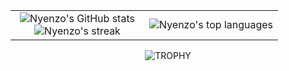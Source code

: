<!--- stats & Trophy (start) -->
<p align="center">
  <table align="center">
    <tr>
      <td width="50%" align="center">
        <!-- GitHub Stats Card -->
        <picture>
          <source media="(prefers-color-scheme: dark)" srcset="https://github-readme-stats.vercel.app/api?username=Nyenzo&theme=dark&show_icons=true&count_private=true" />
          <source media="(prefers-color-scheme: light)" srcset="https://github-readme-stats.vercel.app/api?username=Nyenzo&theme=light&show_icons=true&count_private=true" />
          <img alt="Nyenzo's GitHub stats" src="https://github-readme-stats.vercel.app/api?username=Nyenzo&theme=light&show_icons=true&count_private=true" />
        </picture>
        <br>
        <!-- Streak Stats Card -->
        <picture>
          <source media="(prefers-color-scheme: dark)" srcset="https://streak-stats.demolab.com/?user=Nyenzo&theme=dark" />
          <source media="(prefers-color-scheme: light)" srcset="https://streak-stats.demolab.com/?user=Nyenzo&theme=light" />
          <img title="🔥 Get streak stats for your profile" alt="Nyenzo's streak" src="https://streak-stats.demolab.com/?user=Nyenzo&theme=light" />
        </picture>
      </td>
      <td width="50%" align="center">
        <!-- Top Languages Card -->
        <picture>
          <source media="(prefers-color-scheme: dark)" srcset="https://github-readme-stats.anuraghazra1.vercel.app/api/top-langs/?username=Nyenzo&theme=dark&hide_border=false&no-bg=true&no-frame=true&langs_count=10" />
          <source media="(prefers-color-scheme: light)" srcset="https://github-readme-stats.anuraghazra1.vercel.app/api/top-langs/?username=Nyenzo&theme=light&hide_border=false&no-bg=true&no-frame=true&langs_count=10" />
          <img alt="Nyenzo's top languages" src="https://github-readme-stats.anuraghazra1.vercel.app/api/top-langs/?username=Nyenzo&theme=light&hide_border=false&no-bg=true&no-frame=true&langs_count=10" />
        </picture>
      </td>
    </tr>
  </table>
  <!-- Trophy -->
  <div align="center">
    <picture>
      <source media="(prefers-color-scheme: dark)" srcset="https://github-profile-trophy.vercel.app/?username=Nyenzo&theme=dark&row=1&column=7&margin-h=15&margin-w=5&no-bg=true" />
      <source media="(prefers-color-scheme: light)" srcset="https://github-profile-trophy.vercel.app/?username=Nyenzo&theme=light&row=1&column=7&margin-h=15&margin-w=5&no-bg=true" />
      <img alt="TROPHY" src="https://github-profile-trophy.vercel.app/?username=Nyenzo&theme=light&row=1&column=7&margin-h=15&margin-w=5&no-bg=true" />
    </picture>
  </div>
</p>
<!--- stats & Trophy (end) -->
